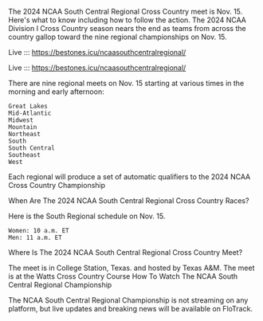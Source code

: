 The 2024 NCAA South Central Regional Cross Country meet is Nov. 15. Here's what to know including how to follow the action. The 2024 NCAA Division I Cross Country season nears the end as teams from across the country gallop toward the nine regional championships on Nov. 15. 

Live ::: https://bestones.icu/ncaasouthcentralregional/

Live ::: https://bestones.icu/ncaasouthcentralregional/

There are nine regional meets on Nov. 15 starting at various times in the morning and early afternoon: 

    Great Lakes
    Mid-Atlantic
    Midwest
    Mountain
    Northeast
    South
    South Central
    Southeast
    West

Each regional will produce a set of automatic qualifiers to the 2024 NCAA Cross Country Championship

When Are The 2024 NCAA South Central Regional Cross Country Races?

Here is the South Regional schedule on Nov. 15. 

    Women: 10 a.m. ET
    Men: 11 a.m. ET

Where Is The 2024 NCAA South Central Regional Cross Country Meet?

The meet is in College Station, Texas. and hosted by Texas A&M. The meet is at the Watts Cross Country Course
How To Watch The NCAA South Central Regional Championship

The NCAA South Central Regional Championship is not streaming on any platform, but live updates and breaking news will be available on FloTrack. 
